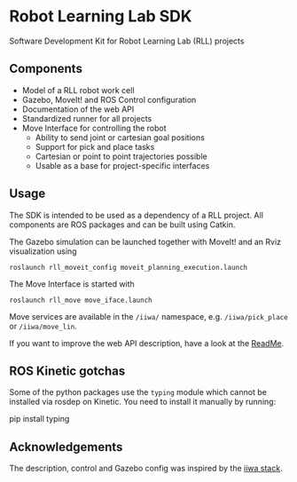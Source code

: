 # Robot Learning Lab SDK

Software Development Kit for Robot Learning Lab (RLL) projects

## Components

- Model of a RLL robot work cell
- Gazebo, MoveIt! and ROS Control configuration
- Documentation of the web API
- Standardized runner for all projects
- Move Interface for controlling the robot
  - Ability to send joint or cartesian goal positions
  - Support for pick and place tasks
  - Cartesian or point to point trajectories possible
  - Usable as a base for project-specific interfaces

## Usage

The SDK is intended to be used as a dependency of a RLL project. All components are ROS packages and can be built using Catkin.

The Gazebo simulation can be launched together with MoveIt! and an Rviz visualization using

    roslaunch rll_moveit_config moveit_planning_execution.launch

The Move Interface is started with

    roslaunch rll_move move_iface.launch

Move services are available in the `/iiwa/` namespace, e.g. `/iiwa/pick_place` or `/iiwa/move_lin`.

If you want to improve the web API description, have a look at the [ReadMe](docs/api/README.md).

## ROS Kinetic gotchas

Some of the python packages use the `typing` module which cannot be installed via rosdep on Kinetic. You need to install it manually by running:

  pip install typing

## Acknowledgements

The description, control and Gazebo config was inspired by the [iiwa stack](https://github.com/IFL-CAMP/iiwa_stack).